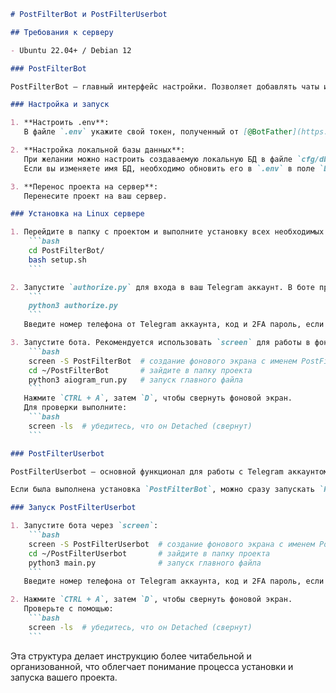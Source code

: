 ```markdown
# PostFilterBot и PostFilterUserbot

## Требования к серверу

- Ubuntu 22.04+ / Debian 12

### PostFilterBot

PostFilterBot — главный интерфейс настройки. Позволяет добавлять чаты и фильтры. Написан на `aiogram v3`.

### Настройка и запуск

1. **Настроить .env**:  
   В файле `.env` укажите свой токен, полученный от [@BotFather](https://t.me/BotFather), в переменной `TOKEN`.

2. **Настройка локальной базы данных**:  
   При желании можно настроить создаваемую локальную БД в файле `cfg/db_config.json`.  
   Если вы изменяете имя БД, необходимо обновить его в `.env` в поле `DB_URL`.

3. **Перенос проекта на сервер**:  
   Перенесите проект на ваш сервер.

### Установка на Linux сервере

1. Перейдите в папку с проектом и выполните установку всех необходимых пакетов и Python библиотеки, а также создайте локальную БД по конфигурации в `cfg/db_config.json`:
    ```bash
    cd PostFilterBot/
    bash setup.sh
    ```

2. Запустите `authorize.py` для входа в ваш Telegram аккаунт. В боте прописан модуль, который использует аккаунт для получения сведений о чатах:
    ```
    python3 authorize.py
    ```
   Введите номер телефона от Telegram аккаунта, код и 2FA пароль, если установлен.

3. Запустите бота. Рекомендуется использовать `screen` для работы в фоновом режиме:
    ```bash
    screen -S PostFilterBot  # создание фонового экрана с именем PostFilterBot
    cd ~/PostFilterBot       # зайдите в папку проекта
    python3 aiogram_run.py   # запуск главного файла
    ```
   Нажмите `CTRL + A`, затем `D`, чтобы свернуть фоновой экран.  
   Для проверки выполните:
    ```bash
    screen -ls  # убедитесь, что он Detached (свернут)
    ```

### PostFilterUserbot

PostFilterUserbot — основной функционал для работы с Telegram аккаунтом. Подготавливает посты из источников и пересылает их в целевой чат.

Если была выполнена установка `PostFilterBot`, можно сразу запускать `PostFilterUserbot`. Без установки интерфейса управления эта часть не имеет смысла.

### Запуск PostFilterUserbot

1. Запустите бота через `screen`:
    ```bash
    screen -S PostFilterUserbot  # создание фонового экрана с именем PostFilterUserbot
    cd ~/PostFilterUserbot       # зайдите в папку проекта
    python3 main.py              # запуск главного файла
    ```
   Введите номер телефона от Telegram аккаунта, код и 2FA пароль, если установлен.

2. Нажмите `CTRL + A`, затем `D`, чтобы свернуть фоновой экран.  
   Проверьте с помощью:
    ```bash
    screen -ls  # убедитесь, что он Detached (свернут)
    ```
```

Эта структура делает инструкцию более читабельной и организованной, что облегчает понимание процесса установки и запуска вашего проекта.
